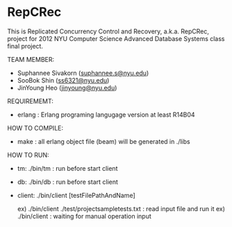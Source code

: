 RepCRec
=======

This is Replicated Concurrency Control and Recovery, a.k.a. RepCRec, project for 2012 NYU Computer Science Advanced Database Systems class final project.

TEAM MEMBER:
 * Suphannee Sivakorn (suphannee.s@nyu.edu)
 * SooBok Shin (ss6321@nyu.edu)
 * JinYoung Heo (jinyoung@nyu.edu)

REQUIREMEMT:

 * erlang : Erlang programing langugage version at least R14B04

HOW TO COMPILE:

 * make : all erlang object file (beam) will be generated in ./libs 

HOW TO RUN:

 * tm: ./bin/tm : run before start client
 * db: ./bin/db : run before start client
 
 
 * client: ./bin/client [testFilePathAndName]
 
    ex) ./bin/client ./test/projectsampletests.txt  : read input file and run it
    ex) ./bin/client  : waiting for manual operation input
